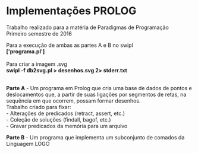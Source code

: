 # Implementações PROLOG
Trabalho realizado para a matéria de Paradigmas de Programação<br>
Primeiro semestre de 2016 <br>

Para a execução de ambas as partes A e B no swipl <br>
<strong> ['programa.pl'] </strong> <br><br>
Para criar a imagem .svg <br>
<strong>swipl -f db2svg.pl > desenhos.svg 2> stderr.txt </strong>

<br>
<strong>Parte A</strong> - Um programa em Prolog que cria uma base de dados de pontos e deslocamentos que, a
partir de suas ligações por segmentos de retas, na sequência em que ocorrem, possam formar desenhos. <br>
Trabalho criado para fixar: <br>
- Alterações de predicados (retract, assert, etc.) <br>
- Coleção de soluções (findall, bagof, etc.) <br>
- Gravar predicados da memória para um arquivo <br>

<strong>Parte B</strong> - Um programa que implementa um subconjunto de comados da Linguagem LOGO
